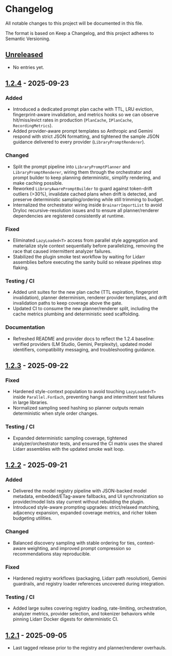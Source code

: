 # Changelog

All notable changes to this project will be documented in this file.

The format is based on Keep a Changelog, and this project adheres to Semantic Versioning.

## [Unreleased]

- No entries yet.

## [1.2.4] - 2025-09-23

### Added

- Introduced a dedicated prompt plan cache with TTL, LRU eviction, fingerprint-aware invalidation, and metrics hooks so we can observe hit/miss/evict rates in production (`PlanCache`, `IPlanCache`, `RecordingMetrics`).
- Added provider-aware prompt templates so Anthropic and Gemini respond with strict JSON formatting, and tightened the sample JSON guidance delivered to every provider (`LibraryPromptRenderer`).

### Changed

- Split the prompt pipeline into `LibraryPromptPlanner` and `LibraryPromptRenderer`, wiring them through the orchestrator and prompt builder to keep planning deterministic, simplify rendering, and make caching possible.
- Reworked `LibraryAwarePromptBuilder` to guard against token-drift outliers (>30%), invalidate cached plans when drift is detected, and preserve deterministic sampling/ordering while still trimming to budget.
- Internalized the orchestrator wiring inside `BrainarrImportList` to avoid DryIoc recursive-resolution issues and to ensure all planner/renderer dependencies are registered consistently at runtime.

### Fixed

- Eliminated `LazyLoaded<T>` access from parallel style aggregation and materialize style context sequentially before parallelizing, removing the race that caused intermittent analyzer failures.
- Stabilized the plugin smoke test workflow by waiting for Lidarr assemblies before executing the sanity build so release pipelines stop flaking.

### Testing / CI

- Added unit suites for the new plan cache (TTL expiration, fingerprint invalidation), planner determinism, renderer provider templates, and drift invalidation paths to keep coverage above the gate.
- Updated CI to consume the new planner/renderer split, including the cache metrics plumbing and deterministic seed scaffolding.

### Documentation

- Refreshed README and provider docs to reflect the 1.2.4 baseline: verified providers (LM Studio, Gemini, Perplexity), updated model identifiers, compatibility messaging, and troubleshooting guidance.

## [1.2.3] - 2025-09-22

### Fixed

- Hardened style-context population to avoid touching `LazyLoaded<T>` inside `Parallel.ForEach`, preventing hangs and intermittent test failures in large libraries.
- Normalized sampling seed hashing so planner outputs remain deterministic when style order changes.

### Testing / CI

- Expanded deterministic sampling coverage, tightened analyzer/orchestrator tests, and ensured the CI matrix uses the shared Lidarr assemblies with the updated smoke wait loop.

## [1.2.2] - 2025-09-21

### Added

- Delivered the model registry pipeline with JSON-backed model metadata, embedded/ETag-aware fallbacks, and UI synchronization so provider/model lists stay current without rebuilding the plugin.
- Introduced style-aware prompting upgrades: strict/relaxed matching, adjacency expansion, expanded coverage metrics, and richer token budgeting utilities.

### Changed

- Balanced discovery sampling with stable ordering for ties, context-aware weighting, and improved prompt compression so recommendations stay reproducible.

### Fixed

- Hardened registry workflows (packaging, Lidarr path resolution), Gemini guardrails, and registry loader references uncovered during integration.

### Testing / CI

- Added large suites covering registry loading, rate-limiting, orchestration, analyzer metrics, provider selection, and tokenizer behaviors while pinning Lidarr Docker digests for deterministic CI.

## [1.2.1] - 2025-09-05

- Last tagged release prior to the registry and planner/renderer overhauls.

[Unreleased]: https://github.com/RicherTunes/Brainarr/compare/v1.2.4...main
[1.2.4]: https://github.com/RicherTunes/Brainarr/compare/v1.2.3...v1.2.4
[1.2.3]: https://github.com/RicherTunes/Brainarr/compare/v1.2.2...v1.2.3
[1.2.2]: https://github.com/RicherTunes/Brainarr/compare/v1.2.1...v1.2.2
[1.2.1]: https://github.com/RicherTunes/Brainarr/compare/v1.2.0...v1.2.1
